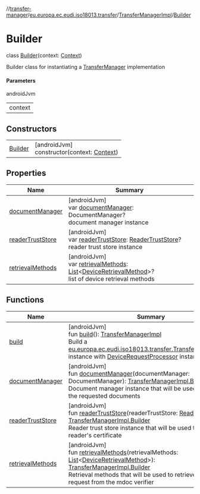 //[transfer-manager](../../../../index.md)/[eu.europa.ec.eudi.iso18013.transfer](../../index.md)/[TransferManagerImpl](../index.md)/[Builder](index.md)

# Builder

class [Builder](index.md)(context: [Context](https://developer.android.com/reference/kotlin/android/content/Context.html))

Builder class for instantiating a [TransferManager](../../-transfer-manager/index.md) implementation

#### Parameters

androidJvm

| |
|---|
| context |

## Constructors

| | |
|---|---|
| [Builder](-builder.md) | [androidJvm]<br>constructor(context: [Context](https://developer.android.com/reference/kotlin/android/content/Context.html)) |

## Properties

| Name | Summary |
|---|---|
| [documentManager](document-manager.md) | [androidJvm]<br>var [documentManager](document-manager.md): DocumentManager?<br>document manager instance |
| [readerTrustStore](reader-trust-store.md) | [androidJvm]<br>var [readerTrustStore](reader-trust-store.md): [ReaderTrustStore](../../../eu.europa.ec.eudi.iso18013.transfer.readerauth/-reader-trust-store/index.md)?<br>reader trust store instance |
| [retrievalMethods](retrieval-methods.md) | [androidJvm]<br>var [retrievalMethods](retrieval-methods.md): [List](https://kotlinlang.org/api/latest/jvm/stdlib/kotlin-stdlib/kotlin.collections/-list/index.html)&lt;[DeviceRetrievalMethod](../../../eu.europa.ec.eudi.iso18013.transfer.engagement/-device-retrieval-method/index.md)&gt;?<br>list of device retrieval methods |

## Functions

| Name | Summary |
|---|---|
| [build](build.md) | [androidJvm]<br>fun [build](build.md)(): [TransferManagerImpl](../index.md)<br>Build a [eu.europa.ec.eudi.iso18013.transfer.TransferManagerImpl](../index.md) instance with [DeviceRequestProcessor](../../../eu.europa.ec.eudi.iso18013.transfer.response.device/-device-request-processor/index.md) instance |
| [documentManager](document-manager.md) | [androidJvm]<br>fun [documentManager](document-manager.md)(documentManager: DocumentManager): [TransferManagerImpl.Builder](index.md)<br>Document manager instance that will be used to retrieve the requested documents |
| [readerTrustStore](reader-trust-store.md) | [androidJvm]<br>fun [readerTrustStore](reader-trust-store.md)(readerTrustStore: [ReaderTrustStore](../../../eu.europa.ec.eudi.iso18013.transfer.readerauth/-reader-trust-store/index.md)): [TransferManagerImpl.Builder](index.md)<br>Reader trust store instance that will be used to verify the reader's certificate |
| [retrievalMethods](retrieval-methods.md) | [androidJvm]<br>fun [retrievalMethods](retrieval-methods.md)(retrievalMethods: [List](https://kotlinlang.org/api/latest/jvm/stdlib/kotlin-stdlib/kotlin.collections/-list/index.html)&lt;[DeviceRetrievalMethod](../../../eu.europa.ec.eudi.iso18013.transfer.engagement/-device-retrieval-method/index.md)&gt;): [TransferManagerImpl.Builder](index.md)<br>Retrieval methods that will be used to retrieve the device request from the mdoc verifier |
